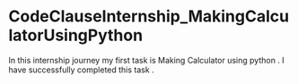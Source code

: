 # CodeClauseInternship_MakingCalculatorUsingPython
In this internship journey my first task is Making Calculator using python . I have successfully completed this task . 

